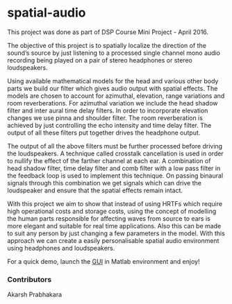 # spatial-audio

This project was done as part of DSP Course Mini Project - April 2016.  

The objective of this project is to spatially localize the direction of the sound’s source by just listening to a processed single channel mono audio recording being played on a pair of stereo headphones or stereo loudspeakers.  

Using available mathematical models for the head and various other body parts we build our filter which gives audio output with spatial effects. The models are chosen to account for azimuthal, elevation, range variations and room reverberations. For azimuthal variation we include the head shadow filter and inter aural time delay filters. In order to incorporate elevation changes we use pinna and shoulder filter. The room reverberation is achieved by just controlling the echo intensity and time delay filter. The output of all these filters put together drives the headphone output.  

The output of all the above filters must be further processed before driving the loudspeakers. A technique called crosstalk cancellation is used in order to nullify the effect of the farther channel at each ear. A combination of head shadow filter, time delay filter and comb filter with a low pass filter in the feedback loop is used to implement this technique. On passing binaural signals through this combination we get signals which can drive the loudspeaker and ensure that the spatial effects remain intact.  

With this project we aim to show that instead of using HRTFs which require high operational costs and storage costs, using the concept of modelling the human parts responsible for affecting waves from source to ears is more elegant and suitable for real time applications. Also this can be made to suit any person by just changing a few parameters in the model. With this approach we can create a easily personalisable spatial audio environment using headphones and loudspeakers.

For a quick demo, launch the [GUI](gui/run.fig) in Matlab environment and enjoy!

### Contributors

Akarsh Prabhakara
